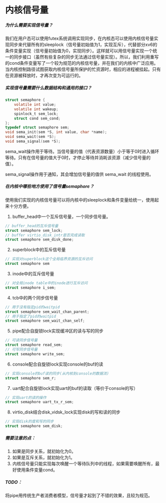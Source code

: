 # 内核信号量

##### 为什么需要实现信号量？

我们在用户态可以使用futex系统调用实现同步，在内核态可以使用内核信号量实现同步来代替所有的sleeplock（信号量初始值为1，实现互斥），代替部分xv6的条件变量实现（信号量初始值为0，实现同步）。这样就可以用信号量实现一个统一的同步接口（虽然有些复杂的同步无法通过信号量实现）。所以，我们利用重写的cond条件变量写了一个较为规范的内核信号量，并在我们的内核中广泛应用。当内核控制路径试图获取内核信号量所保护的忙资源时，相应的进程被挂起。只有在资源被释放时，才再次变为可运行的。





##### 实现信号量需要什么数据结构和通用的接口？

```c
struct semaphore {
    volatile int value;
    volatile int wakeup;
    spinlock_t sem_lock;
    struct cond sem_cond;
};
typedef struct semaphore sem;
void sema_init(sem *S, int value, char *name);
void sema_wait(sem *S);
void sema_signal(sem *S);
```

sema_wait操作用于等待。当信号量的值（代表资源数量）小于等于0时进入循环等待。只有在信号量的值大于0时，才停止等待并消耗该资源（减少信号量的值）。

sema_signal操作用于通知，其会增加信号量的值供 sema_wait 的线程使用。



##### 在内核中哪些地方使用了信号量semaphore？

使用我们实现的内核信号量可以将内核中的sleeplock和条件变量给统一，使用起来十分方便。

1. buffer_head中一个互斥信号量，一个同步信号量。

```c
// buffer_head的互斥信号量
struct semaphore sem_lock;
// buffer virtio_disk_intr是否完成读取
struct semaphore sem_disk_done;
```

2. superblock中的互斥信号量

```c
// 实现对superblock这个全局临界资源的互斥访问
struct semaphore sem
```

3. inode中的互斥信号量

```c
// 对全局inode table中的inode进行互斥访问
struct semaphore i_sem;
```

4. tcb中的两个同步信号量

```c
// 用于没有指定pid的waitpid
struct semaphore sem_wait_chan_parent;
// 用于指定了pid的waitpid
struct semaphore sem_wait_chan_self;
```

5. pipe配合自旋锁lock实现缓冲区的读与写的同步

```c
// 可读同步信号量
struct semaphore read_sem;
// 可写同步信号量
struct semaphore write_sem;
```

6. console配合自旋锁lock实现console的buf的读

```c
// 实现console的buf读的同步(从内核到console的数据流)
struct semaphore sem_r;
```

7. uart配合自旋锁lock实现uart的buf的读取（等价于console的写）

```c
// 实现uart的读的操作
struct semaphore uart_tx_r_sem;
```

8. virtio_disk结合disk_vidsk_lock实现disk的写和读的同步

```c
// 实现disk的度和写的同步
struct semaphore sem_disk;
```



##### 需要注意的点：

1. 如果是同步关系，就初始化为0。
2. 如果是互斥关系，就初始化为1。
3. 内核信号量只能实现每次唤醒一个等待队列中的线程，如果需要唤醒所有，最好使用条件变量cond。



##### TODO：

将pipe用传统生产者消费者模型，信号量才起到了不错的效果，且较为规范。

